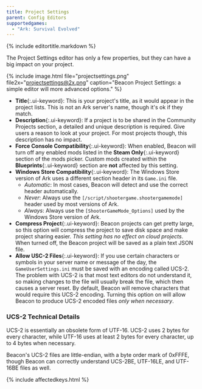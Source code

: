 ```yaml
---
title: Project Settings
parent: Config Editors
supportedgames:
  - "Ark: Survival Evolved"
---
```

{% include editortitle.markdown %}

The Project Settings editor has only a few properties, but they can have a big impact on your project.

{% include image.html file="projectsettings.png" file2x="projectsettings@2x.png" caption="Beacon Project Settings: a simple editor will more advanced options." %}

- **Title**{:.ui-keyword}: This is your project's title, as it would appear in the project lists. This is not an Ark server's name, though it's ok if they match.
- **Description**{:.ui-keyword}: If a project is to be shared in the Community Projects section, a detailed and unique description is required. Give users a reason to look at your project. For most projects though, this description has no impact.
- **Force Console Compatibility**{:.ui-keyword}: When enabled, Beacon will turn off any enabled mods listed in the **Steam Only**{:.ui-keyword} section of the mods picker. Custom mods created within the **Blueprints**{:.ui-keyword} section are **not** affected by this setting.
- **Windows Store Compatibility**{:.ui-keyword}: The Windows Store version of Ark uses a different section header in its `Game.ini` file.
    - *Automatic*: In most cases, Beacon will detect and use the correct header automatically.
    - *Never*: Always use the `[/script/shootergame.shootergamemode]` header used by most versions of Ark.
    - *Always*: Always use the `[ShooterGameMode_Options]` used by the Windows Store version of Ark.
- **Compress Project**{:.ui-keyword}: Beacon projects can get pretty large, so this option will compress the project to save disk space and make project sharing easier. *This setting has no effect on cloud projects*. When turned off, the Beacon project will be saved as a plain text JSON file.
- **Allow USC-2 Files**{:.ui-keyword}: If you use certain characters or symbols in your server name or message of the day, the `GameUserSettings.ini` must be saved with an encoding called UCS-2. The problem with UCS-2 is that most text editors do not understand it, so making changes to the file will usually break the file, which then causes a server reset. By default, Beacon will remove characters that would require this UCS-2 encoding. Turning this option on will allow Beacon to produce UCS-2 encoded files *only when necessary*.

### UCS-2 Technical Details

UCS-2 is essentially an obsolete form of UTF-16. UCS-2 uses 2 bytes for every character, while UTF-16 uses at least 2 bytes for every character, up to 4 bytes when necessary.

Beacon's UCS-2 files are little-endian, with a byte order mark of 0xFFFE, though Beacon can correctly understand UCS-2BE, UTF-16LE, and UTF-16BE files as well.

{% include affectedkeys.html %}